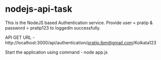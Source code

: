 # nodejs-api-task

This is the NodeJS based Authentication service. Provide user = pratip & password = pratip123 to loggedin successfully.

API GET URL - http://localhost:3000/api/authentication/pratip.ibm@gmail.com/Kolkata123

Start the application using command - node app.js
